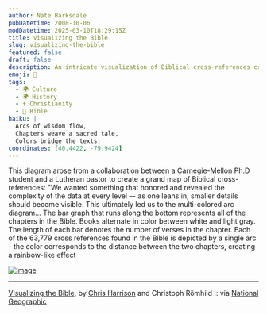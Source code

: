 ```yaml
---
author: Nate Barksdale
pubDatetime: 2008-10-06
modDatetime: 2025-03-10T18:29:15Z
title: Visualizing the Bible
slug: visualizing-the-bible
featured: false
draft: false
description: An intricate visualization of Biblical cross-references created by a Carnegie-Mellon Ph.D student and a Lutheran pastor, highlighting the complexity of the data. The multicolored arc diagram displays 63,779 connections between chapters, with a bar graph illustrating the number of verses in each chapter.
emoji: 📖
tags:
  - 🌍 Culture
  - 🌍 History
  - ✝️ Christianity
  - 📖 Bible
haiku: |
  Arcs of wisdom flow,  
  Chapters weave a sacred tale,  
  Colors bridge the texts.
coordinates: [40.4422, -79.9424]
---
```


This diagram arose from a collaboration between a Carnegie-Mellon Ph.D student and a Lutheran pastor to create a grand map of Biblical cross-references: "We wanted something that honored and revealed the complexity of the data at every level –- as one leans in, smaller details should become visible. This ultimately led us to the multi-colored arc diagram... The bar graph that runs along the bottom represents all of the chapters in the Bible. Books alternate in color between white and light gray. The length of each bar denotes the number of verses in the chapter. Each of the 63,779 cross references found in the Bible is depicted by a single arc - the color corresponds to the distance between the two chapters, creating a rainbow-like effect

[![image](http://culture-making.com/media/BibleVizArc7small.jpg)](http://news.nationalgeographic.com/news/2008/09/photogalleries/2008-best-science-photos/photo6.html)

---

[Visualizing the Bible](http://www.chrisharrison.net/projects/bibleviz/index.html), by [Chris Harrison](http://www.chrisharrison.net/) and Christoph Römhild :: via [National Geographic](http://news.nationalgeographic.com/news/2008/09/photogalleries/2008-best-science-photos/photo6.html)

